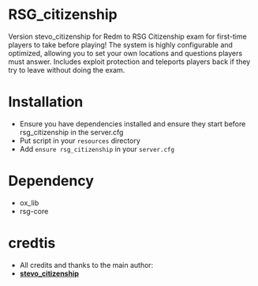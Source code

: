 # RSG_citizenship
Version stevo_citizenship for Redm to RSG
Citizenship exam for first-time players to take before playing! 
The system is highly configurable and optimized, allowing you to set your own locations and questions players must answer. Includes exploit protection and teleports players back if they try to leave without doing the exam.

# Installation
- Ensure you have dependencies installed and ensure they start before rsg_citizenship in the server.cfg
- Put script in your `resources` directory
- Add `ensure rsg_citizenship` in your `server.cfg`

# Dependency
- ox_lib
- rsg-core

# credtis
- All credits and thanks to the main author:
- **[stevo_citizenship](https://github.com/Sadicius/stevo_citizenship)**